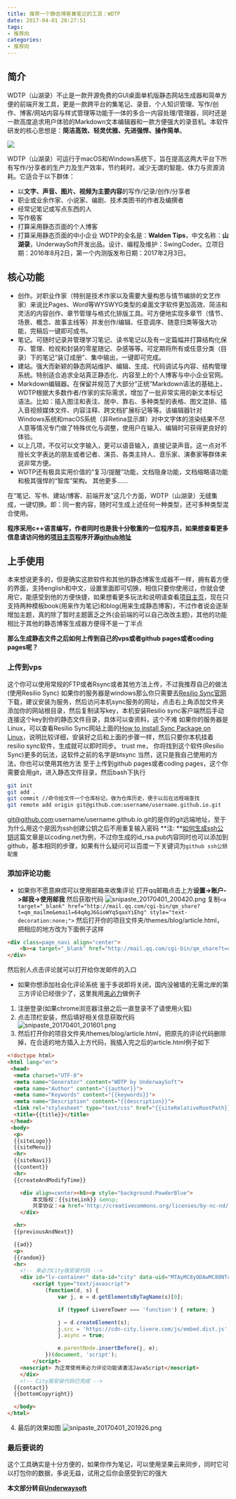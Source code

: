 ```yaml
---
title: 推荐一个静态博客兼笔记的工具：WDTP
date: 2017-04-01 20:27:51
tags:
- 推荐向
categories:
- 推荐向
---
```

## 简介
WDTP（山湖录）不止是一款开源免费的GUI桌面单机版静态网站生成器和简单方便的前端开发工具，更是一款跨平台的集笔记、录音、个人知识管理、写作/创作、博客/网站内容与样式管理等功能于一体的多合一内容处理/管理器，同时还是一款高度追求用户体验的Markdown文本编辑器和一款方便强大的录音机。本软件研发的核心思想是：**简洁高效、轻灵优雅、先进强悍、操作简单**。

<!--more-->

![](http://underwaysoft.com/works/wdtp/media/wdtp-main.jpg)

WDTP（山湖录）可运行于macOS和Windows系统下，旨在提高这两大平台下所有写作/分享者的生产力及生产效率，节约耗时，减少无谓的智能、体力与资源消耗。它适合于以下群体：

- 以**文字、声音、图片、视频为主要内容**的写作/记录/创作/分享者
- 职业或业余作家、小说家、编剧、技术类图书的作者及编撰者
- 经常记笔记或写点东西的人
- 写作极客
- 打算采用静态页面的个人博客
- 打算采用静态页面的中小企业
WDTP的全名是：**Walden Tips**，中文名称：**山湖录**，UnderwaySoft开发出品。设计、编程及维护：SwingCoder。立项日期：2016年8月2日，第一个内测版发布日期：2017年2月3日。

## 核心功能
+ 创作。对职业作家（特别是技术作家以及需要大量构思与情节编排的文艺作家）来说比Pages、Word等WYSWYG类型的桌面文字软件更加高效、简洁和灵活的内容创作、章节管理与格式化排版工具。可方便地实现多章节（情节、场景、概念、故事主线等）并发创作/编辑、任意调序、随意归类等强大功能，完稿后一键即可成书。
+ 笔记。可随时记录并管理学习笔记、读书笔记以及有一定篇幅并打算结构化保存、管理、检视和封装的零星随记、杂感等等。可定期将所有或任意分类（目录）下的笔记“装订成册”、集中输出，一键即可完成。
+ 建站。强大而新颖的静态网站维护、编辑、生成、代码调试与内容、结构管理系统。特别适合追求全站真正静态化、内容至上的个人博客与中小企业官网。
+ Markdown编辑器。在保留并规范了大部分“正统”Markdown语法的基础上，WDTP根据大多数作者/作家的实际需求，增加了一批非常实用的新文本标记语法。比如：插入图注和表注、居中、靠右、多种类型的表格、图文混排、插入音视频媒体文件、内容注释、跨文档扩展标记等等。该编辑器针对Windows系统和macOS系统（非Retina显示屏）对中文字体的渲染结果不尽人意等情况专门做了特殊优化与调整，使用户在输入、编辑时可获得更良好的体验。
+ 以上几项，不仅可以文字输入，更可以语音输入，直接记录声音。这一点对不擅长文字表达的朋友或者记者、演员、各类主持人、音乐家、演奏家等群体来说非常方便。
+ WDTP还有极具实用价值的“复习/提醒”功能，文档隐身功能，文档缩略语功能和极其强悍的“智库”架构。
其他更多……

在“笔记、写书、建站/博客、前端开发”这几个方面，WDTP（山湖录）无缝集成，一键切换。即：同一套内容，随时可生成上述任何一种类型，还可多种类型混合使用。

**程序采用c++语言编写，作者同时也是我十分敬重的一位程序员，如果想查看更多信息请访问他的[项目主页](http://underwaysoft.com/works/wdtp/index.html)程序开源[github地址](https://github.com/LegendRhine/WDTP)**

## 上手使用
本来想说更多的，但是确实这款软件和其他的静态博客生成器不一样，拥有着方便的界面，支持english和中文，设置里面即可切换，相信只要你使用过，你就会使用它，能感受到他的方便快捷，如果想看更多玩法和说明请查看[项目主页](http://underwaysoft.com/works/wdtp/index.html)，现在只支持两种模板book(用来作为笔记)和blog(用来生成静态博客)，不过作者说会逐渐增加主题，真的除了暂时主题匮乏之外(会前端的可以自己改改主题)，其他的功能相比于其他的静态博客生成器方便得不是一丁半点

**那么生成静态文件之后如何上传到自己的vps或者github pages或者coding pages呢？**
### 上传到vps
这个你可以使用常规的FTP或者Rsync或者其他方法上传，不过我推荐自己的做法(使用Resilio Sync)
如果你的服务器是windows那么你只需要去[Resilio Sync官网](https://www.resilio.com/individuals/)下载，建议安装为服务，然后访问本机sync服务的网址，点击右上角添加文件夹添加你的网站根目录，然后复制读写key，本机安装Resilio sync客户端然后手动连接这个key到你的静态文件目录，具体可以查资料，这个不难
如果你的服务器是Linux，可以查看Resilio Sync网站上面的[How to install Sync Package on Linux](https://help.getsync.com/hc/en-us/articles/206178924)，说明比较详细，安装好之后和上面的步骤一样，然后只要你本机挂着resilio sync软件，生成就可以即时同步。
trust me， 你将找到这个软件(Resilio Sync)更多的玩法，这软件之前的名字是btsync
当然，这只是我自己使用的方法，你也可以使用其他方法
至于上传到github pages或者coding pages，这个你需要会用git，进入静态文件目录，然后bash下执行
```bash
git init
git add .
git commit //命令给文件一个仓库标记，做为仓库历史，便于以后在远程端查找
git remote add origin git@github.com:username/username.github.io.git
```
git@github.com:username/username.github.io.git的是你的git远端地址，至于为什么用这个是因为ssh创建公钥之后不用重复输入密码
**注: **[如何生成ssh公钥](https://coding.net/help/doc/account/ssh-key.html)这篇文章是以coding.net为例，不过你生成的id_rsa.pub内容同时也可以添加到github，基本相同的步骤，如果有什么疑问可以百度一下关键词为`github ssh公钥 配置`

### 添加评论功能
- 如果你不愿意麻烦可以使用邮箱来收集评论
打开qq邮箱点击上方**设置->账户->邮我->使用邮我**
然后获取代码
![snipaste_20170401_200420.png](https://ooo.0o0.ooo/2017/04/01/58df97595ea80.png)
复制`<a target="_blank" href="http://mail.qq.com/cgi-bin/qm_share?t=qm_mailme&email=64qAgJ6GioWYq5qaxYiEhg" style="text-decoration:none;">`
然后打开你的项目文件夹/themes/blog/article.html，把相应的地方改为下面例子这样
```html
<div class=page_navi align="center">
    <b><a target="_blank" href="http://mail.qq.com/cgi-bin/qm_share?t=qm_mailme&email=64qAgJ6GioWYq5qaxYiEhg" style="text-decoration:none;">评论/咨询/讨论/留言</a></b>
</div>
```
然后别人点击评论就可以打开给你发邮件的入口

- 如果你想添加社会化评论系统
鉴于多说即将关闭，国内没被墙的无需北岸的第三方评论已经很少了，这里我用[来必力](https://livere.com)做例子
1. 注册登录(如果chrome浏览器注册之后一直登录不了请使用火狐)
2. 点击顶栏安装，然后填好相关信息获取代码
![snipaste_20170401_201601.png](https://ooo.0o0.ooo/2017/04/01/58df9a0fc3eb5.png)
3. 然后打开你的项目文件夹/themes/blog/article.html，把原先的评论代码删除掉，在合适的地方插入上方代码，我插入完之后的article.html例子如下
```html
<!doctype html>
<html lang="en">
 <head>
  <meta charset="UTF-8">
  <meta name="Generator" content="WDTP by UnderwaySoft">
  <meta name="Author" content="{{author}}">
  <meta name="Keywords" content="{{keywords}}">
  <meta name="Description" content="{{description}}">
  <link rel="stylesheet" type="text/css" href="{{siteRelativeRootPath}}add-in/style.css"/>
  <title>{{title}}</title>
 </head>
 <body>
  <p> 
  {{siteLogo}}
  {{siteMenu}}
  <hr>
  {{siteNavi}}
  {{content}}
  <hr>
  {{createAndModifyTime}}

    <div align=center><h5><p style="background:PowderBlue">
	    本文版权：{{siteLink}} &emsp;
		共享协议：<a href='http://creativecommons.org/licenses/by-nc-nd/2.5/deed.zh' target='_blank'>署名-非商业使用-禁止演绎</a></h5>
    </div>

  <hr>
  {{previousAndNext}}

  {{ad}}
  <p>
  {{random}}
  <hr>
	<!-- 来必力City版安装代码 -->
	<div id="lv-container" data-id="city" data-uid="MTAyMC8yODAwMC80NTc3">
		<script type="text/javascript">
			(function(d, s) {
				var j, e = d.getElementsByTagName(s)[0];

				if (typeof LivereTower === 'function') { return; }

				j = d.createElement(s);
				j.src = 'https://cdn-city.livere.com/js/embed.dist.js';
				j.async = true;

				e.parentNode.insertBefore(j, e);
			})(document, 'script');
		</script>
	<noscript> 为正常使用来必力评论功能请激活JavaScript</noscript>
	</div>
	<!-- City版安装代码已完成 -->
  {{contact}}
  {{bottomCopyright}}

  </body>
</html>
```
4. 最后的效果如图
![snipaste_20170401_201926.png](https://ooo.0o0.ooo/2017/04/01/58df9adb69d5f.png)

### 最后要说的
这个工具确实是十分方便的，如果你作为笔记，可以使用坚果云来同步，同时它可以打包你的数据，多说无益，试用之后你会感受到它的强大



**本文部分转自[Underwaysoft](http://underwaysoft.com/works/wdtp/download.html)**